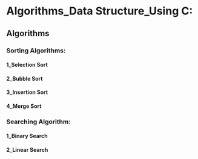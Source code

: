 # Algorithms_Data Structure_Using C:

## Algorithms

### Sorting Algorithms:

#### 1_Selection Sort 
#### 2_Bubble Sort
#### 3_Insertion Sort
#### 4_Merge Sort

### Searching Algorithm:

#### 1_Binary Search
#### 2_Linear Search
